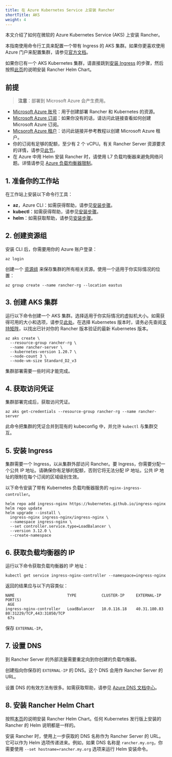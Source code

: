 ```yaml
---
title: 在 Azure Kubernetes Service 上安装 Rancher
shortTitle: AKS
weight: 4
---
```


本文介绍了如何在微软的 Azure Kubernetes Service (AKS) 上安装 Rancher。

本指南使用命令行工具来配置一个带有 Ingress 的 AKS 集群。如果你更喜欢使用 Azure 门户来配置集群，请参见[官方文档](https://docs.microsoft.com/en-us/azure/aks/kubernetes-walkthrough-portal)。

如果你已有一个 AKS Kubernetes 集群，请直接跳到[安装 Ingress](#5-install-an-ingress) 的步骤，然后按照[此页]({{<baseurl>}}/rancher/v2.6/en/installation/install-rancher-on-k8s/#install-the-rancher-helm-chart)的说明安装 Rancher Helm Chart。

## 前提

> **注意**：部署到 Microsoft Azure 会产生费用。

- [Microsoft Azure 账号](https://azure.microsoft.com/en-us/free/)：用于创建部署 Rancher 和 Kubernetes 的资源。
- [Microsoft Azure 订阅](https://docs.microsoft.com/en-us/azure/cost-management-billing/manage/create-subscription#create-a-subscription-in-the-azure-portal)：如果你没有的话，请访问此链接查看如何创建 Microsoft Azure 订阅。
- [Micsoroft Azure 租户](https://docs.microsoft.com/en-us/azure/active-directory/develop/quickstart-create-new-tenant)：访问此链接并参考教程以创建 Microsoft Azure 租户。
- 你的订阅有足够的配额，至少有 2 个 vCPU。有关 Rancher Server 资源要求的详情，请参见[此节]({{<baseurl>}}/rancher/v2.6/en/installation/requirements/#rke-and-hosted-kubernetes)。
- 在 Azure 中用 Helm 安装 Rancher 时，请使用 L7 负载均衡器来避免网络问题。详情请参见 [Azure 负载均衡器限制](https://docs.microsoft.com/en-us/azure/load-balancer/components#limitations)。

## 1. 准备你的工作站

在工作站上安装以下命令行工具：

- **az**，Azure CLI：如需获得帮助，请参见[安装步骤](https://docs.microsoft.com/en-us/cli/azure/)。
- **kubectl**：如需获得帮助，请参见[安装步骤](https://kubernetes.io/docs/tasks/tools/#kubectl)。
- **helm**：如需获取帮助，请参见[安装步骤](https://helm.sh/docs/intro/install/)。

## 2. 创建资源组

安装 CLI 后，你需要用你的 Azure 账户登录：

```
az login
```

创建一个 [资源组](https://docs.microsoft.com/en-us/azure/azure-resource-manager/management/manage-resource-groups-portal) 来保存集群的所有相关资源。使用一个适用于你实际情况的位置：

```
az group create --name rancher-rg --location eastus
```

## 3. 创建 AKS 集群

运行以下命令创建一个 AKS 集群。选择适用于你实际情况的虚拟机大小。如需获得可用的大小和选项，请参见[此处](https://docs.microsoft.com/en-us/azure/virtual-machines/sizes)。在选择 Kubernetes 版本时，请务必先查阅[支持矩阵](https://rancher.com/support-matrix/)，以找出已针对你的 Rancher 版本验证的最新 Kubernetes 版本。

```
az aks create \
  --resource-group rancher-rg \
  --name rancher-server \
  --kubernetes-version 1.20.7 \
  --node-count 3 \
  --node-vm-size Standard_D2_v3
```

集群部署需要一些时间才能完成。

## 4. 获取访问凭证

集群部署完成后，获取访问凭证。

```
az aks get-credentials --resource-group rancher-rg --name rancher-server
```

此命令把集群的凭证合并到现有的 kubeconfig 中，并允许 `kubectl` 与集群交互。

## 5. 安装 Ingress

集群需要一个 Ingress，以从集群外部访问 Rancher。要 Ingress，你需要分配一个公共 IP 地址。请确保你有足够的配额，否则它将无法分配 IP 地址。公共 IP 地址的限制在每个订阅的区域级别生效。

以下命令安装了带有 Kubernetes 负载均衡器服务的 `nginx-ingress-controller`。

```
helm repo add ingress-nginx https://kubernetes.github.io/ingress-nginx
helm repo update
helm upgrade --install \
  ingress-nginx ingress-nginx/ingress-nginx \
  --namespace ingress-nginx \
  --set controller.service.type=LoadBalancer \
  --version 3.12.0 \
  --create-namespace
```

## 6. 获取负载均衡器的 IP

运行以下命令获取负载均衡器的 IP 地址：

```
kubectl get service ingress-nginx-controller --namespace=ingress-nginx
```

返回的结果应与以下内容类似：

```
NAME                       TYPE           CLUSTER-IP     EXTERNAL-IP    PORT(S)
 AGE
ingress-nginx-controller   LoadBalancer   10.0.116.18    40.31.180.83   80:31229/TCP,443:31050/TCP
 67s
```

保存 `EXTERNAL-IP`。

## 7. 设置 DNS

到 Rancher Server 的外部流量需要重定向到你创建的负载均衡器。

创建指向你保存的 `EXTERNAL-IP` 的 DNS。这个 DNS 会用作 Rancher Server 的 URL。

设置 DNS 的有效方法有很多。如需获取帮助，请参见 [Azure DNS 文档中心](https://docs.microsoft.com/en-us/azure/dns/)。

## 8. 安装 Rancher Helm Chart

按照[本页]({{<baseurl>}}/rancher/v2.6/en/installation/install-rancher-on-k8s/#install-the-rancher-helm-chart)的说明安装 Rancher Helm Chart。任何 Kubernetes 发行版上安装的 Rancher 的 Helm 说明都是一样的。

安装 Rancher 时，使用上一步获取的 DNS 名称作为 Rancher Server 的 URL。它可以作为 Helm 选项传递进来。例如，如果 DNS 名称是 `rancher.my.org`，你需要使用 `--set hostname=rancher.my.org` 选项来运行 Helm 安装命令。
